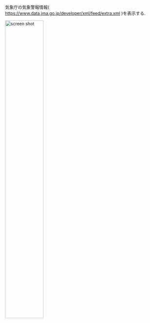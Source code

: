 気象庁の気象警報情報( https://www.data.jma.go.jp/developer/xml/feed/extra.xml )を表示する.

<img alt="screen shot" src="https://github.com/Jimbe-github/q_j9negkl91u9mdr/assets/62501697/9c20d313-9f70-43c8-bf8b-654e3eeb9e95" width="50%">
